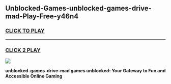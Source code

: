
## Unblocked-Games-unblocked-games-drive-mad-Play-Free-y46n4
<h3>
<a href="https://premium76.site?title=unblocked-games-drive-mad&ref=24M">CLICK TO PLAY</a></h3>
<hr>

<h3>
<a href="https://premium76.site?title=unblocked-games-drive-mad&ref=24M">CLICK 2 PLAY</a>
  
</h3>

<a href="https://premium76.site?title=unblocked-games-drive-mad&ref=24M"><img src="https://clearcache.store/games.png"></a>


**unblocked-games-drive-mad games unblocked: Your Gateway to Fun and Accessible Online Gaming**
